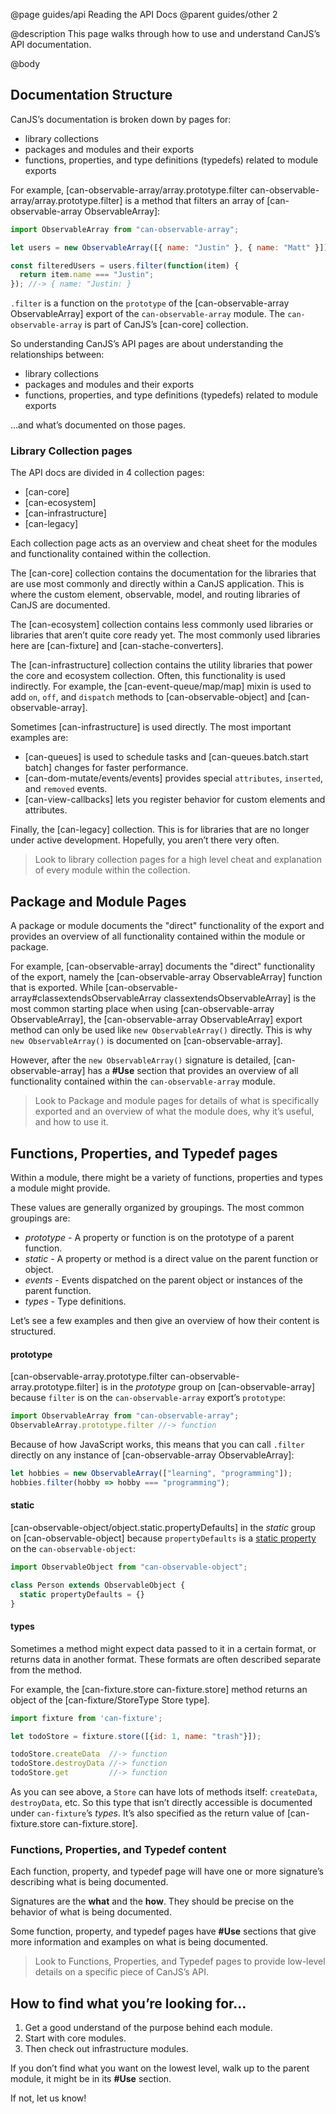 @page guides/api Reading the API Docs
@parent guides/other 2

@description This page walks through how to use and understand CanJS’s API documentation.  

@body


## Documentation Structure

CanJS’s documentation is broken down by pages for:

 - library collections
 - packages and modules and their exports
 - functions, properties, and type definitions (typedefs) related to module exports

For example, [can-observable-array/array.prototype.filter can-observable-array/array.prototype.filter] is a
method that filters an array of [can-observable-array ObservableArray]:

```js
import ObservableArray from "can-observable-array";

let users = new ObservableArray([{ name: "Justin" }, { name: "Matt" }]);

const filteredUsers = users.filter(function(item) {
  return item.name === "Justin";
}); //-> { name: "Justin: }
```

`.filter` is a function on the `prototype` of the [can-observable-array ObservableArray] export of the `can-observable-array`
module.  The `can-observable-array` is part of CanJS’s [can-core] collection.

So understanding CanJS’s API pages are about understanding the relationships between:

- library collections
- packages and modules and their exports
- functions, properties, and type definitions (typedefs) related to module exports

…and what’s documented on those pages.  

### Library Collection pages

The API docs are divided in 4 collection pages:

- [can-core]
- [can-ecosystem]
- [can-infrastructure]
- [can-legacy]

Each collection page acts as an overview and cheat sheet for the modules and functionality
contained within the collection.

The [can-core] collection contains the documentation for the libraries that
are use most commonly and directly within a CanJS application.  This is where the custom element, observable, model, and routing libraries of CanJS are documented.

The [can-ecosystem] collection contains less commonly used libraries or libraries that aren’t quite core ready yet.  The most commonly used libraries here are [can-fixture] and [can-stache-converters].

The [can-infrastructure] collection contains the utility libraries that power the core and ecosystem
collection.  Often, this functionality is used indirectly.  For example, the [can-event-queue/map/map] mixin
is used to add `on`, `off`, and `dispatch` methods to [can-observable-object] and [can-observable-array].

Sometimes [can-infrastructure] is used directly.  The most important examples are:

 - [can-queues] is used to schedule tasks and [can-queues.batch.start batch] changes for faster performance.
 - [can-dom-mutate/events/events] provides special `attributes`, `inserted`, and `removed` events.
 - [can-view-callbacks] lets you register behavior for custom elements and attributes.

Finally, the [can-legacy] collection.  This is for libraries that are no longer under active
development.  Hopefully, you aren’t there very often.

> Look to library collection pages for a high level cheat and explanation of every module within
> the collection.  

## Package and Module Pages

A package or module documents the "direct" functionality of the export and provides an overview of
all functionality contained within the module or package.

For example, [can-observable-array] documents the "direct" functionality of the export, namely
the [can-observable-array ObservableArray] function that is exported.  While  [can-observable-array#classextendsObservableArray classextendsObservableArray] is the most common starting place when using [can-observable-array ObservableArray], the [can-observable-array ObservableArray] export method can only be used like `new ObservableArray()` directly.  This is why `new ObservableArray()` is documented
on [can-observable-array].  

However, after the `new ObservableArray()` signature is detailed, [can-observable-array] has a __#Use__
section that provides an overview of all functionality contained within the `can-observable-array`
module.

> Look to Package and module pages for details of what is specifically exported and an overview
> of what the module does, why it’s useful, and how to use it.

## Functions, Properties, and Typedef pages

Within a module, there might be a variety of functions, properties and types a
module might provide.

These values are generally organized by groupings.  The most common groupings are:

 - _prototype_ - A property or function is on the prototype of a parent function.
 - _static_ - A property or method is a direct value on the parent function or object.
 - _events_ - Events dispatched on the parent object or instances of the parent function.
 - _types_ - Type definitions.

Let’s see a few examples and then give an overview of how their content is structured.

#### prototype

[can-observable-array.prototype.filter can-observable-array.prototype.filter] is in
the _prototype_ group on [can-observable-array] because `filter` is on
the `can-observable-array` export’s `prototype`:

```js
import ObservableArray from "can-observable-array";
ObservableArray.prototype.filter //-> function
```

Because of how JavaScript works, this means that you can call `.filter` directly on any instance
of [can-observable-array ObservableArray]:

```js
let hobbies = new ObservableArray(["learning", "programming"]);
hobbies.filter(hobby => hobby === "programming");
```

#### static

[can-observable-object/object.static.propertyDefaults] in
the _static_ group on [can-observable-object] because `propertyDefaults` is a [static property](https://developer.mozilla.org/en-US/docs/Web/JavaScript/Reference/Classes/Class_fields#Public_static_fields) on the `can-observable-object`:

```js
import ObservableObject from "can-observable-object";

class Person extends ObservableObject {
  static propertyDefaults = {}
}
```

#### types

Sometimes a method might expect data passed to it in a certain format, or returns
data in another format.  These formats are often described separate from the
method.

For example, the [can-fixture.store can-fixture.store] method returns an object
of the [can-fixture/StoreType Store type].

```js
import fixture from 'can-fixture';

let todoStore = fixture.store([{id: 1, name: "trash"}]);

todoStore.createData  //-> function
todoStore.destroyData //-> function
todoStore.get         //-> function
```

As you can see above, a `Store` can have lots of methods
itself: `createData`, `destroyData`, etc.  So this type that isn’t directly
accessible is documented under `can-fixture`’s _types_.  It’s also
specified as the return value of [can-fixture.store can-fixture.store].

### Functions, Properties, and Typedef content

Each function, property, and typedef page will have one or more signature’s describing
what is being documented.

Signatures are the __what__ and the __how__.  They should be precise on the
behavior of what is being documented.

Some function, property, and typedef pages have __#Use__ sections that give
more information and examples on what is being documented.

> Look to Functions, Properties, and Typedef pages to provide low-level details on
> a specific piece of CanJS’s API.


## How to find what you’re looking for…

1. Get a good understand of the purpose behind each module.  
2. Start with core modules.
3. Then check out infrastructure modules.

If you don’t find what you want on the lowest level, walk up to the parent module, it
might be in its __#Use__ section.  

If not, let us know!

